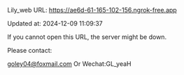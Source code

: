 Lily_web URL: https://ae6d-61-165-102-156.ngrok-free.app

Updated at: 2024-12-09 11:09:37

If you cannot open this URL, the server might be down.

Please contact: 

goley04@foxmail.com Or Wechat:GL_yeaH